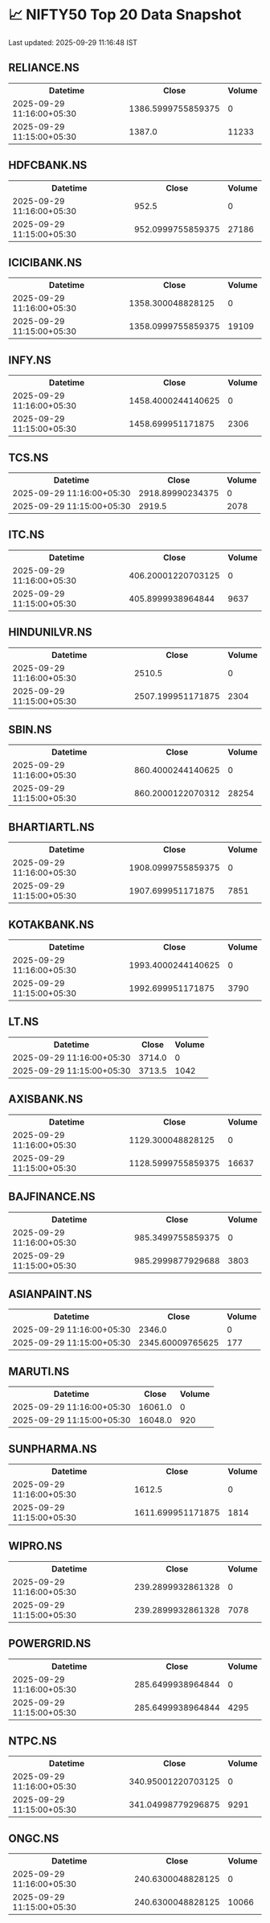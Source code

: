 # 📈 NIFTY50 Top 20 Data Snapshot

Last updated: 2025-09-29 11:16:48 IST

## RELIANCE.NS

<table>
  <tr><th>Datetime</th><th>Close</th><th>Volume</th></tr>
  <tr><td>2025-09-29 11:16:00+05:30</td><td>1386.5999755859375</td><td>0</td></tr>
  <tr><td>2025-09-29 11:15:00+05:30</td><td>1387.0</td><td>11233</td></tr>
</table>

## HDFCBANK.NS

<table>
  <tr><th>Datetime</th><th>Close</th><th>Volume</th></tr>
  <tr><td>2025-09-29 11:16:00+05:30</td><td>952.5</td><td>0</td></tr>
  <tr><td>2025-09-29 11:15:00+05:30</td><td>952.0999755859375</td><td>27186</td></tr>
</table>

## ICICIBANK.NS

<table>
  <tr><th>Datetime</th><th>Close</th><th>Volume</th></tr>
  <tr><td>2025-09-29 11:16:00+05:30</td><td>1358.300048828125</td><td>0</td></tr>
  <tr><td>2025-09-29 11:15:00+05:30</td><td>1358.0999755859375</td><td>19109</td></tr>
</table>

## INFY.NS

<table>
  <tr><th>Datetime</th><th>Close</th><th>Volume</th></tr>
  <tr><td>2025-09-29 11:16:00+05:30</td><td>1458.4000244140625</td><td>0</td></tr>
  <tr><td>2025-09-29 11:15:00+05:30</td><td>1458.699951171875</td><td>2306</td></tr>
</table>

## TCS.NS

<table>
  <tr><th>Datetime</th><th>Close</th><th>Volume</th></tr>
  <tr><td>2025-09-29 11:16:00+05:30</td><td>2918.89990234375</td><td>0</td></tr>
  <tr><td>2025-09-29 11:15:00+05:30</td><td>2919.5</td><td>2078</td></tr>
</table>

## ITC.NS

<table>
  <tr><th>Datetime</th><th>Close</th><th>Volume</th></tr>
  <tr><td>2025-09-29 11:16:00+05:30</td><td>406.20001220703125</td><td>0</td></tr>
  <tr><td>2025-09-29 11:15:00+05:30</td><td>405.8999938964844</td><td>9637</td></tr>
</table>

## HINDUNILVR.NS

<table>
  <tr><th>Datetime</th><th>Close</th><th>Volume</th></tr>
  <tr><td>2025-09-29 11:16:00+05:30</td><td>2510.5</td><td>0</td></tr>
  <tr><td>2025-09-29 11:15:00+05:30</td><td>2507.199951171875</td><td>2304</td></tr>
</table>

## SBIN.NS

<table>
  <tr><th>Datetime</th><th>Close</th><th>Volume</th></tr>
  <tr><td>2025-09-29 11:16:00+05:30</td><td>860.4000244140625</td><td>0</td></tr>
  <tr><td>2025-09-29 11:15:00+05:30</td><td>860.2000122070312</td><td>28254</td></tr>
</table>

## BHARTIARTL.NS

<table>
  <tr><th>Datetime</th><th>Close</th><th>Volume</th></tr>
  <tr><td>2025-09-29 11:16:00+05:30</td><td>1908.0999755859375</td><td>0</td></tr>
  <tr><td>2025-09-29 11:15:00+05:30</td><td>1907.699951171875</td><td>7851</td></tr>
</table>

## KOTAKBANK.NS

<table>
  <tr><th>Datetime</th><th>Close</th><th>Volume</th></tr>
  <tr><td>2025-09-29 11:16:00+05:30</td><td>1993.4000244140625</td><td>0</td></tr>
  <tr><td>2025-09-29 11:15:00+05:30</td><td>1992.699951171875</td><td>3790</td></tr>
</table>

## LT.NS

<table>
  <tr><th>Datetime</th><th>Close</th><th>Volume</th></tr>
  <tr><td>2025-09-29 11:16:00+05:30</td><td>3714.0</td><td>0</td></tr>
  <tr><td>2025-09-29 11:15:00+05:30</td><td>3713.5</td><td>1042</td></tr>
</table>

## AXISBANK.NS

<table>
  <tr><th>Datetime</th><th>Close</th><th>Volume</th></tr>
  <tr><td>2025-09-29 11:16:00+05:30</td><td>1129.300048828125</td><td>0</td></tr>
  <tr><td>2025-09-29 11:15:00+05:30</td><td>1128.5999755859375</td><td>16637</td></tr>
</table>

## BAJFINANCE.NS

<table>
  <tr><th>Datetime</th><th>Close</th><th>Volume</th></tr>
  <tr><td>2025-09-29 11:16:00+05:30</td><td>985.3499755859375</td><td>0</td></tr>
  <tr><td>2025-09-29 11:15:00+05:30</td><td>985.2999877929688</td><td>3803</td></tr>
</table>

## ASIANPAINT.NS

<table>
  <tr><th>Datetime</th><th>Close</th><th>Volume</th></tr>
  <tr><td>2025-09-29 11:16:00+05:30</td><td>2346.0</td><td>0</td></tr>
  <tr><td>2025-09-29 11:15:00+05:30</td><td>2345.60009765625</td><td>177</td></tr>
</table>

## MARUTI.NS

<table>
  <tr><th>Datetime</th><th>Close</th><th>Volume</th></tr>
  <tr><td>2025-09-29 11:16:00+05:30</td><td>16061.0</td><td>0</td></tr>
  <tr><td>2025-09-29 11:15:00+05:30</td><td>16048.0</td><td>920</td></tr>
</table>

## SUNPHARMA.NS

<table>
  <tr><th>Datetime</th><th>Close</th><th>Volume</th></tr>
  <tr><td>2025-09-29 11:16:00+05:30</td><td>1612.5</td><td>0</td></tr>
  <tr><td>2025-09-29 11:15:00+05:30</td><td>1611.699951171875</td><td>1814</td></tr>
</table>

## WIPRO.NS

<table>
  <tr><th>Datetime</th><th>Close</th><th>Volume</th></tr>
  <tr><td>2025-09-29 11:16:00+05:30</td><td>239.2899932861328</td><td>0</td></tr>
  <tr><td>2025-09-29 11:15:00+05:30</td><td>239.2899932861328</td><td>7078</td></tr>
</table>

## POWERGRID.NS

<table>
  <tr><th>Datetime</th><th>Close</th><th>Volume</th></tr>
  <tr><td>2025-09-29 11:16:00+05:30</td><td>285.6499938964844</td><td>0</td></tr>
  <tr><td>2025-09-29 11:15:00+05:30</td><td>285.6499938964844</td><td>4295</td></tr>
</table>

## NTPC.NS

<table>
  <tr><th>Datetime</th><th>Close</th><th>Volume</th></tr>
  <tr><td>2025-09-29 11:16:00+05:30</td><td>340.95001220703125</td><td>0</td></tr>
  <tr><td>2025-09-29 11:15:00+05:30</td><td>341.04998779296875</td><td>9291</td></tr>
</table>

## ONGC.NS

<table>
  <tr><th>Datetime</th><th>Close</th><th>Volume</th></tr>
  <tr><td>2025-09-29 11:16:00+05:30</td><td>240.6300048828125</td><td>0</td></tr>
  <tr><td>2025-09-29 11:15:00+05:30</td><td>240.6300048828125</td><td>10066</td></tr>
</table>

